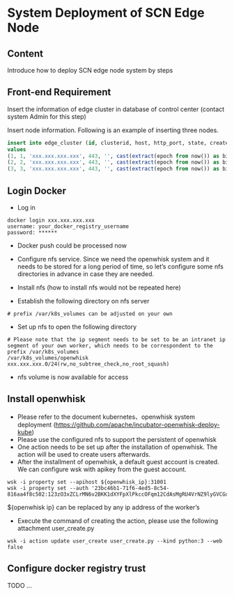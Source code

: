 # System Deployment of SCN Edge Node

## Content
Introduce how to deploy SCN edge node system by steps

## Front-end Requirement
Insert the information of edge cluster in database of control center (contact system Admin for this step)

Insert node information. Following is an example of inserting three nodes.

```sql
insert into edge_cluster (id, clusterid, host, http_port, state, create_time, update_time, last_start_time, rpc_port)
values 
(1, 1, 'xxx.xxx.xxx.xxx', 443, '', cast(extract(epoch from now()) as bigint), cast(extract(epoch from now()) as bigint), 0, 9001), 
(2, 2, 'xxx.xxx.xxx.xxx', 443, '', cast(extract(epoch from now()) as bigint), cast(extract(epoch from now()) as bigint), 0, 9001),
(3, 3, 'xxx.xxx.xxx.xxx', 443, '', cast(extract(epoch from now()) as bigint), cast(extract(epoch from now()) as bigint), 0, 9001);
``` 


## Login Docker

* Log in

```shell
docker login xxx.xxx.xxx.xxx
username: your_docker_registry_username
password: ******
```
* Docker push could be processed now

* Configure nfs service. Since we need the openwhisk system and it needs to be stored for a long period of time, so let’s configure some nfs directories in advance in case they are needed.

* Install nfs (how to install nfs would not be repeated here)
* Establish the following directory on nfs server

```
# prefix /var/k8s_volumes can be adjusted on your own
```

* Set up nfs to open the following directory
```shell
# Please note that the ip segment needs to be set to be an intranet ip segment of your own worker, which needs to be correspondent to the prefix /var/k8s_volumes
/var/k8s_volumes/openwhisk xxx.xxx.xxx.0/24(rw,no_subtree_check,no_root_squash)
```

* nfs volume is now available for access 

## Install openwhisk

* Please refer to the document kubernetes、openwhisk system deployment (https://github.com/apache/incubator-openwhisk-deploy-kube)
* Please use the configured nfs to support the persistent of openwhisk
* One action needs to be set up after the installation of openwhisk. The action will be used to create users afterwards.
* After the installment of openwhisk, a default guest account is created. We can configure wsk with apikey from the guest account.
```shell
wsk -i property set --apihost ${openwhisk_ip}:31001
wsk -i property set --auth '23bc46b1-71f6-4ed5-8c54-816aa4f8c502:123zO3xZCLrMN6v2BKK1dXYFpXlPkccOFqm12CdAsMgRU4VrNZ9lyGVCGuMDGIwP'
```
${openwhisk ip} can be replaced by any ip address of the worker’s

* Execute the command of creating the action, please use the following attachment user_create.py
```shell
wsk -i action update user_create user_create.py --kind python:3 --web false
```

## Configure docker registry trust 

TODO ...

